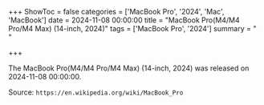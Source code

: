 +++
ShowToc = false
categories = ['MacBook Pro', '2024', 'Mac', 'MacBook']
date = 2024-11-08 00:00:00
title = "MacBook Pro(M4/M4 Pro/M4 Max) (14-inch, 2024)"
tags = ['MacBook Pro', '2024']
summary = " "

+++

The MacBook Pro(M4/M4 Pro/M4 Max) (14-inch, 2024) was released on 2024-11-08 00:00:00.

Source: `https://en.wikipedia.org/wiki/MacBook_Pro`


